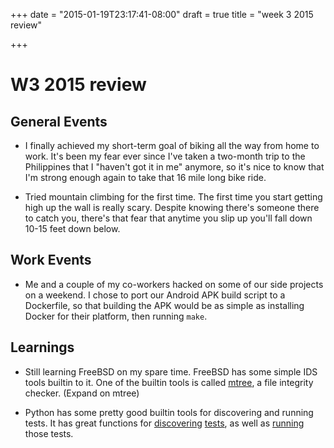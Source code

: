 +++
date = "2015-01-19T23:17:41-08:00"
draft = true
title = "week 3 2015 review"

+++

# W3 2015 review

## General Events

- I finally achieved my short-term goal of biking all the way from
  home to work. It's been my fear ever since I've taken a two-month
  trip to the Philippines that I "haven't got it in me" anymore, so
  it's nice to know that I'm strong enough again to take that 16 mile
  long bike ride.

- Tried mountain climbing for the first time. The first time you start
  getting high up the wall is really scary. Despite knowing there's
  someone there to catch you, there's that fear that anytime you slip
  up you'll fall down 10-15 feet down below.

## Work Events

- Me and a couple of my co-workers hacked on some of our side projects
  on a weekend. I chose to port our Android APK build script to a
  Dockerfile, so that building the APK would be as simple as
  installing Docker for their platform, then running `make`.

## Learnings

- Still learning FreeBSD on my spare time. FreeBSD has some simple IDS
  tools builtin to it. One of the builtin tools is called [mtree](),
  a file integrity checker. (Expand on mtree)

- Python has some pretty good builtin tools for discovering and
  running tests. It has great functions for
  [discovering](https://docs.python.org/2/library/unittest.html#unittest.TestLoader.loadTestsFromNames)
  [tests](https://docs.python.org/2/library/unittest.html#unittest.TestLoader.discover),
  as well as
  [running](https://docs.python.org/2/library/unittest.html#unittest.TestLoader.discover)
  those tests.
